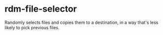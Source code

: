 # rdm-file-selector
Randomly selects files and copies them to a destination, in a way that's less likely to pick previous files.
